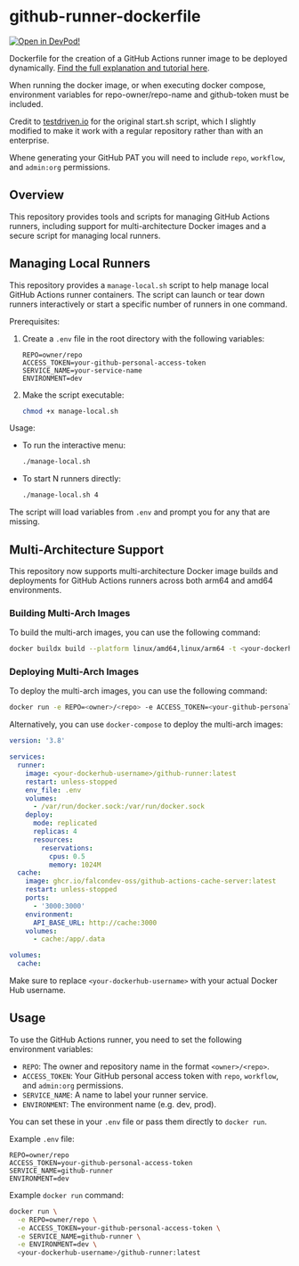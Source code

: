 # github-runner-dockerfile

[![Open in DevPod!](https://devpod.sh/assets/open-in-devpod.svg)](https://devpod.sh/open#https://github.com/joshyorko/github-runner-dockerfile)

Dockerfile for the creation of a GitHub Actions runner image to be deployed dynamically. [Find the full explanation and tutorial here](https://baccini-al.medium.com/creating-a-dockerfile-for-dynamically-creating-github-actions-self-hosted-runners-5994cc08b9fb).

When running the docker image, or when executing docker compose, environment variables for repo-owner/repo-name and github-token must be included. 

Credit to [testdriven.io](https://testdriven.io/blog/github-actions-docker/) for the original start.sh script, which I slightly modified to make it work with a regular repository rather than with an enterprise. 

Whene generating your GitHub PAT you will need to include `repo`, `workflow`, and `admin:org` permissions.

## Overview

This repository provides tools and scripts for managing GitHub Actions runners, including support for multi-architecture Docker images and a secure script for managing local runners.

## Managing Local Runners

This repository provides a `manage-local.sh` script to help manage local GitHub Actions runner containers. The script can launch or tear down runners interactively or start a specific number of runners in one command.

Prerequisites:

1. Create a `.env` file in the root directory with the following variables:
   ```env
   REPO=owner/repo
   ACCESS_TOKEN=your-github-personal-access-token
   SERVICE_NAME=your-service-name
   ENVIRONMENT=dev
   ```
2. Make the script executable:
   ```bash
   chmod +x manage-local.sh
   ```

Usage:

- To run the interactive menu:
  ```bash
  ./manage-local.sh
  ```
- To start N runners directly:
  ```bash
  ./manage-local.sh 4
  ```

The script will load variables from `.env` and prompt you for any that are missing.

## Multi-Architecture Support

This repository now supports multi-architecture Docker image builds and deployments for GitHub Actions runners across both arm64 and amd64 environments.

### Building Multi-Arch Images

To build the multi-arch images, you can use the following command:

```sh
docker buildx build --platform linux/amd64,linux/arm64 -t <your-dockerhub-username>/github-runner:latest --push .
```

### Deploying Multi-Arch Images

To deploy the multi-arch images, you can use the following command:

```sh
docker run -e REPO=<owner>/<repo> -e ACCESS_TOKEN=<your-github-personal-access-token> -e SERVICE_NAME=<your-service-name> -e ENVIRONMENT=<environment> <your-dockerhub-username>/github-runner:latest
```

Alternatively, you can use `docker-compose` to deploy the multi-arch images:

```yaml
version: '3.8'

services:
  runner:
    image: <your-dockerhub-username>/github-runner:latest
    restart: unless-stopped
    env_file: .env
    volumes:
      - /var/run/docker.sock:/var/run/docker.sock
    deploy:
      mode: replicated
      replicas: 4
      resources:
        reservations:
          cpus: 0.5
          memory: 1024M
  cache:
    image: ghcr.io/falcondev-oss/github-actions-cache-server:latest
    restart: unless-stopped
    ports:
      - '3000:3000'
    environment:
      API_BASE_URL: http://cache:3000
    volumes:
      - cache:/app/.data

volumes:
  cache:
```

Make sure to replace `<your-dockerhub-username>` with your actual Docker Hub username.

## Usage

To use the GitHub Actions runner, you need to set the following environment variables:

- `REPO`: The owner and repository name in the format `<owner>/<repo>`.
- `ACCESS_TOKEN`: Your GitHub personal access token with `repo`, `workflow`, and `admin:org` permissions.
- `SERVICE_NAME`: A name to label your runner service.
- `ENVIRONMENT`: The environment name (e.g. dev, prod).

You can set these in your `.env` file or pass them directly to `docker run`.

Example `.env` file:

```env
REPO=owner/repo
ACCESS_TOKEN=your-github-personal-access-token
SERVICE_NAME=github-runner
ENVIRONMENT=dev
```

Example `docker run` command:

```sh
docker run \
  -e REPO=owner/repo \
  -e ACCESS_TOKEN=your-github-personal-access-token \
  -e SERVICE_NAME=github-runner \
  -e ENVIRONMENT=dev \
  <your-dockerhub-username>/github-runner:latest
```
